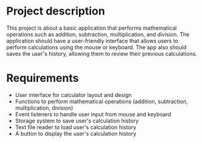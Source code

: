 # Project description
This project is about a basic application that performs mathematical operations such as addition, subtraction, multiplication, and division. The application should have a user-friendly interface that allows users to perform calculations using the mouse or keyboard. The app also should saves the user's history, allowing them to review their previous calculations.

# Requirements
- User interface for calculator layout and design
- Functions to perform mathematical operations (addition, subtraction, multiplication, division)
- Event listeners to handle user input from mouse and keyboard
- Storage system to save user's calculation history
- Text file reader to load user's calculation history
- A button to display the user's calculation history